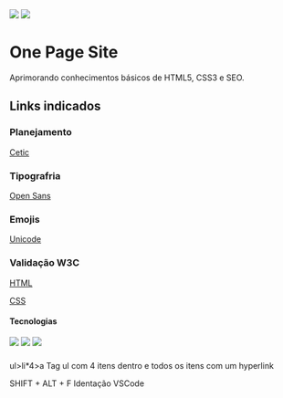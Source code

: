 
<img src="https://img.shields.io/website-up-down-green-red/http/cv.lbesson.qc.to.svg" rel="icon website status">

<img src="https://img.shields.io/github/license/lucascosta0011/OnePageSite.svg" rel="icon licence">


# One Page Site

Aprimorando conhecimentos básicos de HTML5, CSS3 e SEO.

## Links indicados

### Planejamento
[Cetic](https://cetic.br/)
### Tipografria
[Open Sans](https://fonts.google.com/specimen/Open+Sans?query=Open)
### Emojis
[Unicode](https://home.unicode.org/)

### Validação W3C
[HTML](https://validator.w3.org/)

[CSS](https://jigsaw.w3.org/css-validator/)

#### Tecnologias
<img src="https://img.shields.io/badge/HTML5-E34F26?style=for-the-badge&logo=html5&logoColor=white" rel="icon HTML5">
<img src="https://img.shields.io/badge/CSS-239120?&style=for-the-badge&logo=css3&logoColor=white" rel="icon CSS3">
<img src="https://img.shields.io/badge/Visual_Studio_Code-0078D4?style=for-the-badge&logo=visual%20studio%20code&logoColor=white" rel="icon VSCode">

#####

ul>li*4>a Tag ul com 4 itens dentro e todos os itens com um hyperlink

SHIFT + ALT + F Identação VSCode
